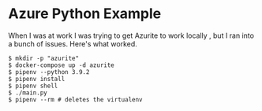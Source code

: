 # Azure Python Example

When I was at work I was trying to get Azurite to work locally , but I ran into a bunch of issues. Here's what worked.

```shell
$ mkdir -p "azurite"
$ docker-compose up -d azurite
$ pipenv --python 3.9.2
$ pipenv install
$ pipenv shell
$ ./main.py
$ pipenv --rm # deletes the virtualenv
```
